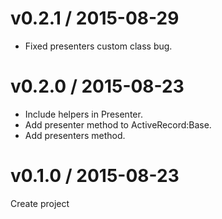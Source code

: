 # v0.2.1 / 2015-08-29

* Fixed presenters custom class bug.

# v0.2.0 / 2015-08-23

* Include helpers in Presenter.
* Add presenter method to ActiveRecord:Base.
* Add presenters method.

# v0.1.0 / 2015-08-23

Create project
